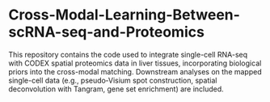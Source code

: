 # Cross-Modal-Learning-Between-scRNA-seq-and-Proteomics
This repository contains the code used to integrate single-cell RNA-seq with CODEX spatial proteomics data in liver tissues, incorporating biological priors into the cross-modal matching. Downstream analyses on the mapped single-cell data (e.g., pseudo‑Visium spot construction, spatial deconvolution with Tangram, gene set enrichment) are included.
